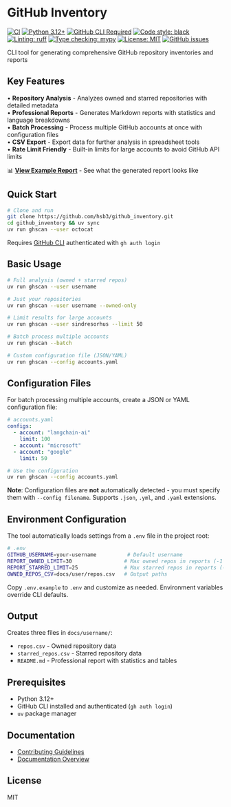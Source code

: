 # GitHub Inventory

[![CI](https://github.com/hsb3/github_inventory/workflows/CI/badge.svg)](https://github.com/hsb3/github_inventory/actions)
[![Python 3.12+](https://img.shields.io/badge/python-3.12%2B-blue.svg)](https://www.python.org/downloads/)
[![GitHub CLI Required](https://img.shields.io/badge/requires-GitHub%20CLI-blue?logo=github)](https://cli.github.com/)
[![Code style: black](https://img.shields.io/badge/code%20style-black-000000.svg)](https://github.com/psf/black)
[![Linting: ruff](https://img.shields.io/badge/linting-ruff-red)](https://github.com/astral-sh/ruff)
[![Type checking: mypy](https://img.shields.io/badge/type%20checking-mypy-blue)](https://mypy-lang.org/)
[![License: MIT](https://img.shields.io/badge/License-MIT-yellow.svg)](https://opensource.org/licenses/MIT)
[![GitHub issues](https://img.shields.io/github/issues/hsb3/github_inventory)](https://github.com/hsb3/github_inventory/issues)

CLI tool for generating comprehensive GitHub repository inventories and reports

## Key Features

• **Repository Analysis** - Analyzes owned and starred repositories with detailed metadata  
• **Professional Reports** - Generates Markdown reports with statistics and language breakdowns  
• **Batch Processing** - Process multiple GitHub accounts at once with configuration files  
• **CSV Export** - Export data for further analysis in spreadsheet tools  
• **Rate Limit Friendly** - Built-in limits for large accounts to avoid GitHub API limits

📊 **[View Example Report](docs/output_example/README.md)** - See what the generated report looks like

## Quick Start

```bash
# Clone and run
git clone https://github.com/hsb3/github_inventory.git
cd github_inventory && uv sync
uv run ghscan --user octocat
```

Requires [GitHub CLI](https://cli.github.com/) authenticated with `gh auth login`

## Basic Usage

```bash
# Full analysis (owned + starred repos)
uv run ghscan --user username

# Just your repositories
uv run ghscan --user username --owned-only

# Limit results for large accounts  
uv run ghscan --user sindresorhus --limit 50

# Batch process multiple accounts
uv run ghscan --batch

# Custom configuration file (JSON/YAML)
uv run ghscan --config accounts.yaml
```

## Configuration Files

For batch processing multiple accounts, create a JSON or YAML configuration file:

```yaml
# accounts.yaml
configs:
  - account: "langchain-ai"
    limit: 100
  - account: "microsoft" 
  - account: "google"
    limit: 50
```

```bash
# Use the configuration
uv run ghscan --config accounts.yaml
```

**Note**: Configuration files are **not** automatically detected - you must specify them with `--config filename`. Supports `.json`, `.yml`, and `.yaml` extensions.

## Environment Configuration

The tool automatically loads settings from a `.env` file in the project root:

```bash
# .env
GITHUB_USERNAME=your-username          # Default username
REPORT_OWNED_LIMIT=30                 # Max owned repos in reports (-1 = no limit)  
REPORT_STARRED_LIMIT=25               # Max starred repos in reports (-1 = no limit)
OWNED_REPOS_CSV=docs/user/repos.csv   # Output paths
```

Copy `.env.example` to `.env` and customize as needed. Environment variables override CLI defaults.

## Output

Creates three files in `docs/username/`:

- `repos.csv` - Owned repository data
- `starred_repos.csv` - Starred repository data  
- `README.md` - Professional report with statistics and tables

## Prerequisites

- Python 3.12+
- GitHub CLI installed and authenticated (`gh auth login`)
- `uv` package manager

## Documentation

- [Contributing Guidelines](CONTRIBUTING.md)
- [Documentation Overview](docs/README.md)

## License

MIT